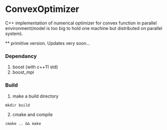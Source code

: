 # ConvexOptimizer
C++ implementation of numerical optimizer for convex function in parallel environment(model is too big to hold one machine but distributed on parallel system). 

** primitive version. Updates very soon...

### Dependancy
 1. boost (with c++11 std)
 2. boost_mpi
 
### Build
 1. make a build directory
 ```
 mkdir build
 ```
 2. cmake and compile
 ```
 cmake .. && make
 ```
